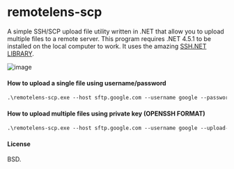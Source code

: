 # remotelens-scp

A simple SSH/SCP upload file utility written in .NET that allow you to upload multiple files to a remote server. This program
requires .NET 4.5.1 to be installed on the local computer to work. It uses the amazing [SSH.NET LIBRARY](http://sshnet.codeplex.com/).

![image](https://cloud.githubusercontent.com/assets/869/6272458/0e56b0ca-b868-11e4-9b65-bf881aeba469.png)

#### How to upload a single file using username/password

```ps
.\remotelens-scp.exe --host sftp.google.com --username google --password 123 --upload-files test.txt --upload-destination /home/google/test.txt
```

#### How to upload multiple files using private key (OPENSSH FORMAT)

```ps
.\remotelens-scp.exe --host sftp.google.com --username google --upload-files test.txt,test2.txt --upload-destination /home/google --ppk %LOCALAPPDATA%\.ssh\github_rsa
```

#### License

BSD.
